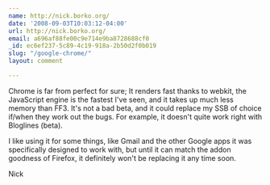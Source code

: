 ```yaml
---
name: http://nick.borko.org/
date: '2008-09-03T10:03:12-04:00'
url: http://nick.borko.org/
email: a696af88fe00c9e714e9ba8728688cf0
_id: ec6ef237-5c89-4c19-918a-2b50d2f0b019
slug: "/google-chrome/"
layout: comment

---
```


Chrome is far from perfect for sure; It renders fast thanks to webkit, the JavaScript engine is the fastest I've seen, and it takes up much less memory than FF3.  It's not a bad beta, and it could replace my SSB of choice if/when they work out the bugs.  For example, it doesn't quite work right with Bloglines (beta).

I like using it for some things, like Gmail and the other Google apps it was specifically designed to work with, but until it can match the addon goodness of Firefox, it definitely won't be replacing it any time soon.

Nick
